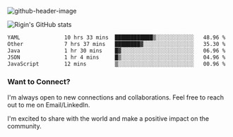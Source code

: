 
![github-header-image](https://github.com/riginoommen/riginoommen/assets/3840244/889cae65-df55-4cda-86cc-bf21bf1f2e96)

![Rigin's GitHub stats](https://github-readme-stats.vercel.app/api?username=riginoommen\&show_icons=true\&show=reviews,discussions_started,discussions_answered,prs_merged,prs_merged_percentage)


<!--START_SECTION:waka-->

```txt
YAML              10 hrs 33 mins  ████████████▒░░░░░░░░░░░░   48.96 %
Other             7 hrs 37 mins   ████████▓░░░░░░░░░░░░░░░░   35.30 %
Java              1 hr 30 mins    █▓░░░░░░░░░░░░░░░░░░░░░░░   06.96 %
JSON              1 hr 4 mins     █▒░░░░░░░░░░░░░░░░░░░░░░░   04.96 %
JavaScript        12 mins         ▒░░░░░░░░░░░░░░░░░░░░░░░░   00.96 %
```

<!--END_SECTION:waka-->

### Want to Connect?

I'm always open to new connections and collaborations. Feel free to reach out to me on Email/LinkedIn.

I'm excited to share with the world and make a positive impact on the community.
